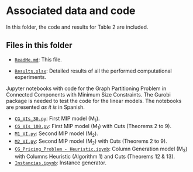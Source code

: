 # Associated data and code

In this folder, the code and results for Table 2 are included.

## Files in this folder

* [`ReadMe.md`](ReadMe.md): This file.

* [`Results.xlsx`](Results.xlsx): Detailed results of all the performed computational experiments.

Jupyter notebooks with code for the Graph Partitioning Problem in Connected Components with Minimum Size Constraints. The Gurobi package is needed to test the code for the linear models. The notebooks are presented _as it is_ in Spanish.

* [`CG_VIs_30.py`](CG_VIs_30.py): First MIP model (M<sub>1</sub>).
* [`CG_VIs_100.py`](CG_VIs_100.py): First MIP model (M<sub>1</sub>) with Cuts (Theorems 2 to 9).
* [`M1_VI.py`](M1_VI.py): Second MIP model (M<sub>2</sub>).
* [`M2_VI.py`](M2_VI.py): Second MIP model (M<sub>2</sub>) with Cuts (Theorems 2 to 9).
* [`CG_Pricing_Problem - Heuristic.ipynb`](M2_VI.py): Column Generation model (M<sub>3</sub>) with Columns Heuristic (Algorithm 1) and Cuts (Theorems 12 & 13).
* [`Instancias.ipynb`](Instancias.ipynb): Instance generator.
